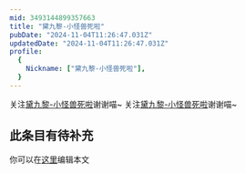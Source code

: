 ```yaml
---
mid: 3493144899357663
title: "黛九黎-小怪兽死啦"
pubDate: "2024-11-04T11:26:47.031Z"
updatedDate: "2024-11-04T11:26:47.031Z"
profile:
  {
    Nickname: ["黛九黎-小怪兽死啦"],
  }
---
```


关注[黛九黎-小怪兽死啦](https://space.bilibili.com/3493144899357663)谢谢喵~ 关注[黛九黎-小怪兽死啦](https://space.bilibili.com/3493144899357663)谢谢喵~

## 此条目有待补充
你可以在[这里](https://github.com/Yuhanawa/VTuber.ICU-Content/edit/master/v/黛九黎-小怪兽死啦/index.md)编辑本文
